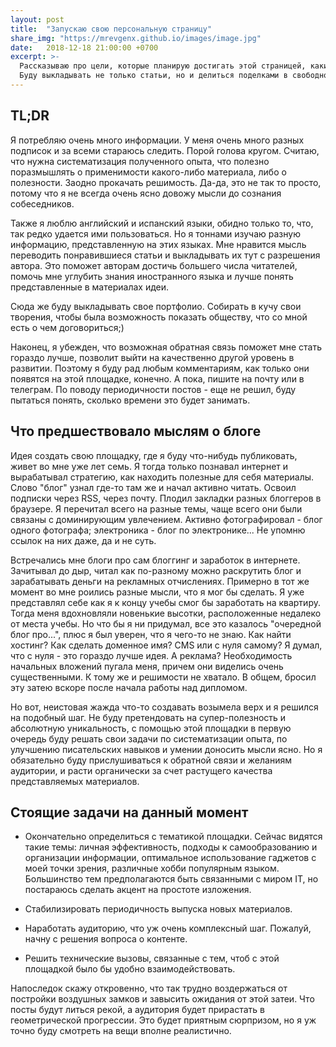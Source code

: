 ```yaml
---
layout: post
title:  "Запускаю свою персональную страницу"
share_img: "https://mrevgenx.github.io/images/image.jpg"
date:   2018-12-18 21:00:00 +0700
excerpt: >-
  Рассказываю про цели, которые планирую достигать этой страницей, какие темы буду освещать в статьях.
  Буду выкладывать не только статьи, но и делиться поделками в свободное от работы время.
---
```

## TL;DR

Я потребляю очень много информации. У меня очень много разных подписок и за всеми стараюсь следить. Порой голова кругом. Считаю, что нужна систематизация полученного опыта, что полезно поразмышлять о применимости какого-либо материала, либо о полезности. Заодно прокачать решимость. Да-да, это не так то просто, потому что я не всегда очень ясно довожу мысли до сознания собеседников.

Также я люблю английский и испанский языки, обидно только то, что, так редко удается ими пользоваться. Но я тоннами изучаю разную информацию, представленную на этих языках. Мне нравится мысль переводить понравившиеся статьи и выкладывать их тут с разрешения автора. Это поможет авторам достичь большего числа читателей, помочь мне углубить знания иностранного языка и лучше понять представленные в материалах идеи.

Сюда же буду выкладывать свое портфолио. Собирать в кучу свои творения, чтобы была возможность показать обществу, что со мной есть о чем договориться;)

Наконец, я убежден, что возможная обратная связь поможет мне стать гораздо лучше, позволит выйти на качественно другой уровень в развитии. Поэтому я буду рад любым комментариям, как только они появятся на этой площадке, конечно. А пока, пишите на почту или в телеграм. По поводу периодичности постов - еще не решил, буду пытаться понять, сколько времени это будет занимать.

## Что предшествовало мыслям о блоге

Идея создать свою площадку, где я буду что-нибудь публиковать, живет во мне уже лет семь. Я тогда только познавал интернет и вырабатывал стратегию, как находить полезные для себя материалы. Слово "блог" узнал где-то там же и начал активно читать. Освоил подписки через RSS, через почту. Плодил закладки разных блоггеров в браузере. Я перечитал всего на разные темы, чаще всего они были связаны с доминирующим увлечением. Активно фотографировал - блог одного фотографа; электроника - блог по электронике... Не упомню ссылок на них даже, да и не суть.

Встречались мне блоги про сам блоггинг и заработок в интернете. Зачитывал до дыр, читал как по-разному можно раскрутить блог и зарабатывать деньги на рекламных отчислениях. Примерно в тот же момент во мне роились разные мысли, что я мог бы сделать. Я уже представлял себе как я к концу учебы смог бы заработать на квартиру. Тогда меня вдохновляли новенькие высотки, расположенные недалеко от места учебы. Но что бы я ни придумал, все это казалось "очередной блог про...", плюс я был уверен, что я чего-то не знаю. Как найти хостинг? Как сделать доменное имя? CMS или с нуля самому? Я думал, что с нуля - это гораздо лучше идея. А реклама? Необходимость начальных вложений пугала меня, причем они виделись очень существенными. К тому же и решимости не хватало. В общем, бросил эту затею вскоре после начала работы над дипломом.

Но вот, неистовая жажда что-то создавать возымела верх и я решился на подобный шаг. Не буду претендовать на супер-полезность и абсолютную уникальность, с помощью этой площадки в первую очередь буду решать свои задачи по систематизации опыта, по улучшению писательских навыков и умении доносить мысли ясно. Но я обязательно буду прислушиваться к обратной связи и желаниям аудитории, и расти органически за счет растущего качества представляемых материалов.

## Стоящие задачи на данный момент

- Окончательно определиться с тематикой площадки. Сейчас видятся такие темы: личная эффективность, подходы к самообразованию и организации информации, оптимальное использование гаджетов с моей точки зрения, различные хобби популярным языком. Большинство тем предполагаются быть связанными с миром IT, но постараюсь сделать акцент на простоте изложения.

- Стабилизировать периодичность выпуска новых материалов.

- Наработать аудиторию, что уж очень комплексный шаг. Пожалуй, начну с решения вопроса о контенте.

- Решить технические вызовы, связанные с тем, чтоб с этой площадкой было бы удобно взаимодействовать.

Напоследок скажу откровенно, что так трудно воздержаться от постройки воздушных замков и завысить ожидания от этой затеи. Что посты будут литься рекой, а аудитория будет прирастать в геометрической прогрессии. Это будет приятным сюрпризом, но я уж точно буду смотреть на вещи вполне реалистично.
